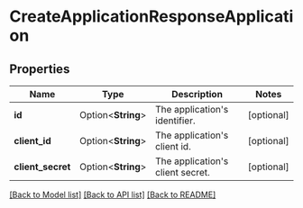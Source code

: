 # CreateApplicationResponseApplication

## Properties

Name | Type | Description | Notes
------------ | ------------- | ------------- | -------------
**id** | Option<**String**> | The application's identifier. | [optional]
**client_id** | Option<**String**> | The application's client id. | [optional]
**client_secret** | Option<**String**> | The application's client secret. | [optional]

[[Back to Model list]](../README.md#documentation-for-models) [[Back to API list]](../README.md#documentation-for-api-endpoints) [[Back to README]](../README.md)


